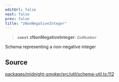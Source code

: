 ```yaml
---
editUrl: false
next: false
prev: false
title: "zNonNegativeInteger"
---
```


> **`const`** **zNonNegativeInteger**: `ZodNumber`

Schema representing a non-negative integer

## Source

[packages/midnight-smoker/src/util/schema-util.ts:112](https://github.com/boneskull/midnight-smoker/blob/417858b/packages/midnight-smoker/src/util/schema-util.ts#L112)
